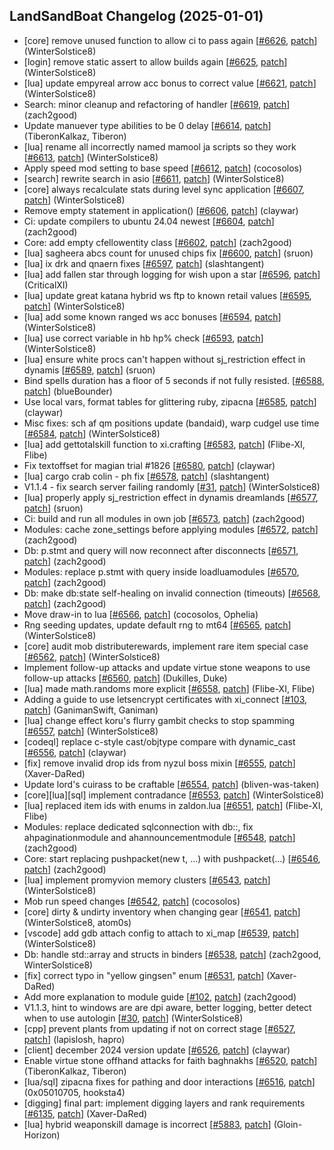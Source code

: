 ## LandSandBoat Changelog (2025-01-01)
- [core] remove unused function to allow ci to pass again [[#6626](https://github.com/LandSandBoat/server/pull/6626), [patch](https://github.com/LandSandBoat/server/pull/6626.patch)] (WinterSolstice8)
- [login] remove static assert to allow builds again [[#6625](https://github.com/LandSandBoat/server/pull/6625), [patch](https://github.com/LandSandBoat/server/pull/6625.patch)] (WinterSolstice8)
- [lua] update empyreal arrow acc bonus to correct value [[#6621](https://github.com/LandSandBoat/server/pull/6621), [patch](https://github.com/LandSandBoat/server/pull/6621.patch)] (WinterSolstice8)
- Search: minor cleanup and refactoring of handler<t> [[#6619](https://github.com/LandSandBoat/server/pull/6619), [patch](https://github.com/LandSandBoat/server/pull/6619.patch)] (zach2good)
- Update manuever type abilities to be 0 delay [[#6614](https://github.com/LandSandBoat/server/pull/6614), [patch](https://github.com/LandSandBoat/server/pull/6614.patch)] (TiberonKalkaz, Tiberon)
- [lua] rename all incorrectly named mamool ja scripts so they work [[#6613](https://github.com/LandSandBoat/server/pull/6613), [patch](https://github.com/LandSandBoat/server/pull/6613.patch)] (WinterSolstice8)
- Apply speed mod setting to base speed [[#6612](https://github.com/LandSandBoat/server/pull/6612), [patch](https://github.com/LandSandBoat/server/pull/6612.patch)] (cocosolos)
- [search] rewrite search in asio [[#6611](https://github.com/LandSandBoat/server/pull/6611), [patch](https://github.com/LandSandBoat/server/pull/6611.patch)] (WinterSolstice8)
- [core] always recalculate stats during level sync application [[#6607](https://github.com/LandSandBoat/server/pull/6607), [patch](https://github.com/LandSandBoat/server/pull/6607.patch)] (WinterSolstice8)
- Remove empty statement in application() [[#6606](https://github.com/LandSandBoat/server/pull/6606), [patch](https://github.com/LandSandBoat/server/pull/6606.patch)] (claywar)
- Ci: update compilers to ubuntu 24.04 newest [[#6604](https://github.com/LandSandBoat/server/pull/6604), [patch](https://github.com/LandSandBoat/server/pull/6604.patch)] (zach2good)
- Core: add empty cfellowentity class [[#6602](https://github.com/LandSandBoat/server/pull/6602), [patch](https://github.com/LandSandBoat/server/pull/6602.patch)] (zach2good)
- [lua] sagheera abcs count for unused chips fix [[#6600](https://github.com/LandSandBoat/server/pull/6600), [patch](https://github.com/LandSandBoat/server/pull/6600.patch)] (sruon)
- [lua] ix drk and qnaern fixes [[#6597](https://github.com/LandSandBoat/server/pull/6597), [patch](https://github.com/LandSandBoat/server/pull/6597.patch)] (slashtangent)
- [lua] add fallen star through logging for wish upon a star [[#6596](https://github.com/LandSandBoat/server/pull/6596), [patch](https://github.com/LandSandBoat/server/pull/6596.patch)] (CriticalXI)
- [lua] update great katana hybrid ws ftp to known retail values [[#6595](https://github.com/LandSandBoat/server/pull/6595), [patch](https://github.com/LandSandBoat/server/pull/6595.patch)] (WinterSolstice8)
- [lua] add some known ranged ws acc bonuses [[#6594](https://github.com/LandSandBoat/server/pull/6594), [patch](https://github.com/LandSandBoat/server/pull/6594.patch)] (WinterSolstice8)
- [lua] use correct variable in hb hp% check [[#6593](https://github.com/LandSandBoat/server/pull/6593), [patch](https://github.com/LandSandBoat/server/pull/6593.patch)] (WinterSolstice8)
- [lua] ensure white procs can't happen without sj_restriction effect in dynamis [[#6589](https://github.com/LandSandBoat/server/pull/6589), [patch](https://github.com/LandSandBoat/server/pull/6589.patch)] (sruon)
- Bind spells duration has a floor of 5 seconds if not fully resisted. [[#6588](https://github.com/LandSandBoat/server/pull/6588), [patch](https://github.com/LandSandBoat/server/pull/6588.patch)] (blueBounder)
- Use local vars, format tables for glittering ruby, zipacna [[#6585](https://github.com/LandSandBoat/server/pull/6585), [patch](https://github.com/LandSandBoat/server/pull/6585.patch)] (claywar)
- Misc fixes: sch af qm positions update (bandaid), warp cudgel use time [[#6584](https://github.com/LandSandBoat/server/pull/6584), [patch](https://github.com/LandSandBoat/server/pull/6584.patch)] (WinterSolstice8)
- [lua] add gettotalskill function to xi.crafting [[#6583](https://github.com/LandSandBoat/server/pull/6583), [patch](https://github.com/LandSandBoat/server/pull/6583.patch)] (Flibe-XI, Flibe)
- Fix textoffset for magian trial #1826 [[#6580](https://github.com/LandSandBoat/server/pull/6580), [patch](https://github.com/LandSandBoat/server/pull/6580.patch)] (claywar)
- [lua] cargo crab colin - ph fix [[#6578](https://github.com/LandSandBoat/server/pull/6578), [patch](https://github.com/LandSandBoat/server/pull/6578.patch)] (slashtangent)
- V1.1.4 - fix search server failing randomly [[#31](https://github.com/LandSandBoat/xiloader/pull/31), [patch](https://github.com/LandSandBoat/xiloader/pull/31.patch)] (WinterSolstice8)
- [lua] properly apply sj_restriction effect in dynamis dreamlands [[#6577](https://github.com/LandSandBoat/server/pull/6577), [patch](https://github.com/LandSandBoat/server/pull/6577.patch)] (sruon)
- Ci: build and run all modules in own job [[#6573](https://github.com/LandSandBoat/server/pull/6573), [patch](https://github.com/LandSandBoat/server/pull/6573.patch)] (zach2good)
- Modules: cache zone_settings before applying modules [[#6572](https://github.com/LandSandBoat/server/pull/6572), [patch](https://github.com/LandSandBoat/server/pull/6572.patch)] (zach2good)
- Db: p.stmt and query will now reconnect after disconnects [[#6571](https://github.com/LandSandBoat/server/pull/6571), [patch](https://github.com/LandSandBoat/server/pull/6571.patch)] (zach2good)
- Modules: replace p.stmt with query inside loadluamodules [[#6570](https://github.com/LandSandBoat/server/pull/6570), [patch](https://github.com/LandSandBoat/server/pull/6570.patch)] (zach2good)
- Db: make db:state self-healing on invalid connection (timeouts) [[#6568](https://github.com/LandSandBoat/server/pull/6568), [patch](https://github.com/LandSandBoat/server/pull/6568.patch)] (zach2good)
- Move draw-in to lua [[#6566](https://github.com/LandSandBoat/server/pull/6566), [patch](https://github.com/LandSandBoat/server/pull/6566.patch)] (cocosolos, Ophelia)
- Rng seeding updates, update default rng to mt64 [[#6565](https://github.com/LandSandBoat/server/pull/6565), [patch](https://github.com/LandSandBoat/server/pull/6565.patch)] (WinterSolstice8)
- [core] audit mob distributerewards, implement rare item special case [[#6562](https://github.com/LandSandBoat/server/pull/6562), [patch](https://github.com/LandSandBoat/server/pull/6562.patch)] (WinterSolstice8)
- Implement follow-up attacks and update virtue stone weapons to use follow-up attacks [[#6560](https://github.com/LandSandBoat/server/pull/6560), [patch](https://github.com/LandSandBoat/server/pull/6560.patch)] (Dukilles, Duke)
- [lua] made math.randoms more explicit [[#6558](https://github.com/LandSandBoat/server/pull/6558), [patch](https://github.com/LandSandBoat/server/pull/6558.patch)] (Flibe-XI, Flibe)
- Adding a guide to use letsencrypt certificates with xi_connect [[#103](https://github.com/LandSandBoat/lsb-wiki/pull/103), [patch](https://github.com/LandSandBoat/lsb-wiki/pull/103.patch)] (GanimanSwift, Ganiman)
- [lua] change effect koru's flurry gambit checks to stop spamming [[#6557](https://github.com/LandSandBoat/server/pull/6557), [patch](https://github.com/LandSandBoat/server/pull/6557.patch)] (WinterSolstice8)
- [codeql] replace c-style cast/objtype compare with dynamic_cast [[#6556](https://github.com/LandSandBoat/server/pull/6556), [patch](https://github.com/LandSandBoat/server/pull/6556.patch)] (claywar)
- [fix] remove invalid drop ids from nyzul boss mixin [[#6555](https://github.com/LandSandBoat/server/pull/6555), [patch](https://github.com/LandSandBoat/server/pull/6555.patch)] (Xaver-DaRed)
- Update lord's cuirass to be craftable [[#6554](https://github.com/LandSandBoat/server/pull/6554), [patch](https://github.com/LandSandBoat/server/pull/6554.patch)] (bliven-was-taken)
- [core][lua][sql] implement contradance [[#6553](https://github.com/LandSandBoat/server/pull/6553), [patch](https://github.com/LandSandBoat/server/pull/6553.patch)] (WinterSolstice8)
- [lua] replaced item ids with enums in zaldon.lua [[#6551](https://github.com/LandSandBoat/server/pull/6551), [patch](https://github.com/LandSandBoat/server/pull/6551.patch)] (Flibe-XI, Flibe)
- Modules: replace dedicated sqlconnection with db::, fix ahpaginationmodule and ahannouncementmodule [[#6548](https://github.com/LandSandBoat/server/pull/6548), [patch](https://github.com/LandSandBoat/server/pull/6548.patch)] (zach2good)
- Core: start replacing pushpacket(new t, ...) with pushpacket<t>(...) [[#6546](https://github.com/LandSandBoat/server/pull/6546), [patch](https://github.com/LandSandBoat/server/pull/6546.patch)] (zach2good)
- [lua] implement promyvion memory clusters [[#6543](https://github.com/LandSandBoat/server/pull/6543), [patch](https://github.com/LandSandBoat/server/pull/6543.patch)] (WinterSolstice8)
- Mob run speed changes [[#6542](https://github.com/LandSandBoat/server/pull/6542), [patch](https://github.com/LandSandBoat/server/pull/6542.patch)] (cocosolos)
- [core] dirty & undirty inventory when changing gear [[#6541](https://github.com/LandSandBoat/server/pull/6541), [patch](https://github.com/LandSandBoat/server/pull/6541.patch)] (WinterSolstice8, atom0s)
- [vscode] add gdb attach config to attach to xi_map [[#6539](https://github.com/LandSandBoat/server/pull/6539), [patch](https://github.com/LandSandBoat/server/pull/6539.patch)] (WinterSolstice8)
- Db: handle std::array and structs in binders [[#6538](https://github.com/LandSandBoat/server/pull/6538), [patch](https://github.com/LandSandBoat/server/pull/6538.patch)] (zach2good, WinterSolstice8)
- [fix] correct typo in "yellow gingsen" enum [[#6531](https://github.com/LandSandBoat/server/pull/6531), [patch](https://github.com/LandSandBoat/server/pull/6531.patch)] (Xaver-DaRed)
- Add more explanation to module guide [[#102](https://github.com/LandSandBoat/lsb-wiki/pull/102), [patch](https://github.com/LandSandBoat/lsb-wiki/pull/102.patch)] (zach2good)
- V1.1.3, hint  to windows are are dpi aware, better logging, better detect when to use autologin [[#30](https://github.com/LandSandBoat/xiloader/pull/30), [patch](https://github.com/LandSandBoat/xiloader/pull/30.patch)] (WinterSolstice8)
- [cpp] prevent plants from updating if not on correct stage [[#6527](https://github.com/LandSandBoat/server/pull/6527), [patch](https://github.com/LandSandBoat/server/pull/6527.patch)] (lapislosh, hapro)
- [client] december 2024 version update [[#6526](https://github.com/LandSandBoat/server/pull/6526), [patch](https://github.com/LandSandBoat/server/pull/6526.patch)] (claywar)
- Enable virtue stone offhand attacks for faith baghnakhs [[#6520](https://github.com/LandSandBoat/server/pull/6520), [patch](https://github.com/LandSandBoat/server/pull/6520.patch)] (TiberonKalkaz, Tiberon)
- [lua/sql] zipacna fixes for pathing and door interactions [[#6516](https://github.com/LandSandBoat/server/pull/6516), [patch](https://github.com/LandSandBoat/server/pull/6516.patch)] (0x05010705, hooksta4)
- [digging] final part: implement digging layers and rank requirements [[#6135](https://github.com/LandSandBoat/server/pull/6135), [patch](https://github.com/LandSandBoat/server/pull/6135.patch)] (Xaver-DaRed)
- [lua] hybrid weaponskill damage is incorrect [[#5883](https://github.com/LandSandBoat/server/pull/5883), [patch](https://github.com/LandSandBoat/server/pull/5883.patch)] (Gloin-Horizon)
